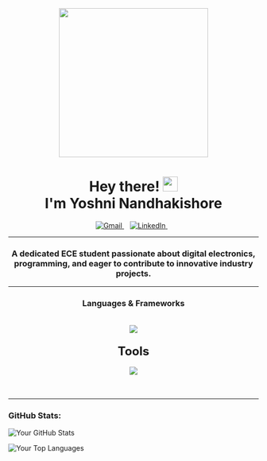 <div id="header" align="center">
  <img src="https://media.tenor.com/cX92mi1p-NYAAAAM/coding-anime.gif" width="300"/>
</div>
<div align="center">
  <h1>
    Hey there! <img src="https://media.giphy.com/media/hvRJCLFzcasrR4ia7z/giphy.gif" width="30px"/><br>I'm Yoshni Nandhakishore
  </h1>
  <a href="mailto:yoshni2003@gmail.com">
  <img src="https://skillicons.dev/icons?i=gmail" alt="Gmail" />
</a>&nbsp;&nbsp;
<a href="https://www.linkedin.com/in/yoshni-nandha-kishore/">
  <img src="https://skillicons.dev/icons?i=linkedin" alt="LinkedIn" />
</a>&nbsp;&nbsp;

  <hr>
</div>

<h3 align="center">A dedicated ECE student passionate about digital electronics, programming, and eager to contribute to innovative
 industry projects.</h3>
<hr>
<h3 align="center"><strong>Languages & Frameworks</strong></h3>
<br/>
<div align="center">
    <img src="https://skillicons.dev/icons?i=c,python,haskell,sklearn,pytorch,&perline=8" />
</div>
<h3 align="center"><strong style="font-size: 24px;">Tools</strong></h3>
<div align="center">
    <img src="https://skillicons.dev/icons?i=autocad,bash,vscode,git,github,notion,tensorflow,latex,ps,stackoverflow,visualstudio&perline=8" />
</div>
<br/>


<br/>
<hr/>


 

### GitHub Stats:

![Your GitHub Stats](https://github-readme-stats.vercel.app/api?username=aelin-012&show_icons=true&theme=react)


![Your Top Languages](https://github-readme-stats.vercel.app/api/top-langs/?username=aelin-012&layout=compact&theme=react)


